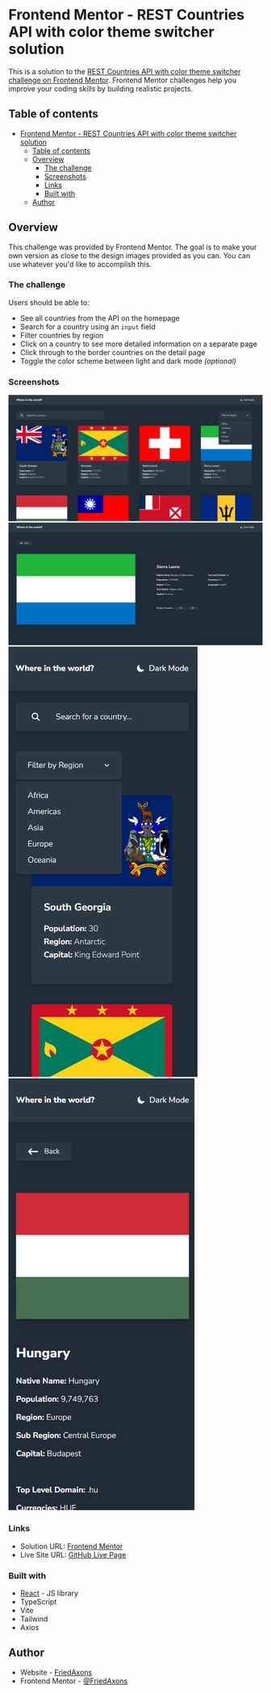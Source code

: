# Frontend Mentor - REST Countries API with color theme switcher solution

This is a solution to the [REST Countries API with color theme switcher challenge on Frontend Mentor](https://www.frontendmentor.io/challenges/rest-countries-api-with-color-theme-switcher-5cacc469fec04111f7b848ca). Frontend Mentor challenges help you improve your coding skills by building realistic projects.

## Table of contents

- [Frontend Mentor - REST Countries API with color theme switcher solution](#frontend-mentor---rest-countries-api-with-color-theme-switcher-solution)
  - [Table of contents](#table-of-contents)
  - [Overview](#overview)
    - [The challenge](#the-challenge)
    - [Screenshots](#screenshots)
    - [Links](#links)
    - [Built with](#built-with)
  - [Author](#author)

## Overview

This challenge was provided by Frontend Mentor. The goal is to make your own version as close to the design images provided as you can. You can use whatever you'd like to accomplish this.

### The challenge

Users should be able to:

- See all countries from the API on the homepage
- Search for a country using an `input` field
- Filter countries by region
- Click on a country to see more detailed information on a separate page
- Click through to the border countries on the detail page
- Toggle the color scheme between light and dark mode _(optional)_

### Screenshots

![Desktop Solution](./src/assets/screenshots/desktop_solution.png)
![Desktop Details Solution](./src/assets/screenshots/desktop_details_solution.png)
![Mobile Solution](./src/assets/screenshots/mobile_solution.png)
![Mobile Details Solution](./src/assets/screenshots/mobile_details_solution.png)

### Links

- Solution URL: [Frontend Mentor](https://your-solution-url.com)
- Live Site URL: [GitHub Live Page](https://friedaxons.github.io/rest-countries-api-with-color-theme-switcher/)

### Built with

- [React](https://reactjs.org/) - JS library
- TypeScript
- Vite
- Tailwind
- Axios

## Author

- Website - [FriedAxons](https://github.com/FriedAxons)
- Frontend Mentor - [@FriedAxons](https://www.frontendmentor.io/profile/FriedAxons)
